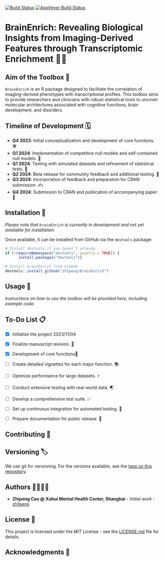 [![Build Status](https://travis-ci.com/zh1peng/BrainEnrich.svg?branch=main)](https://travis-ci.com/zh1peng/BrainEnrich)
[![AppVeyor Build Status](https://ci.appveyor.com/api/projects/status/github/zh1peng/BrainEnrich?branch=main&svg=true)](https://ci.appveyor.com/project/zh1peng/BrainEnrich)


# BrainEnrich: Revealing Biological Insights from Imaging-Derived Features through Transcriptomic Enrichment 🧠🧬

## Aim of the Toolbox 🎯

`BrainEnrich` is an R package designed to facilitate the correlation of imaging-derived phenotypes with transcriptional profiles. This toolbox aims to provide researchers and clinicians with robust statistical tools to uncover molecular architectures associated with cognitive functions, brain development, and disorders.

## Timeline of Development 🗓️

- **Q4 2023**: Initial conceptualization and development of core functions. 🛠️
- **Q1 2024**: Implementation of competitive null models and self-contained null models. 🧪
- **Q1 2024**: Testing with simulated datasets and refinement of statistical tests. 🔬
- **Q2 2024**: Beta release for community feedback and additional testing. 🔄
- **Q3 2024**: Incorporation of feedback and preparation for CRAN submission. ✍️
- **Q4 2024**: Submission to CRAN and publication of accompanying paper. 📰

## Installation 💾

*Please note that `brainEnrich` is currently in development and not yet available for installation.*

Once available, it can be installed from GitHub via the `devtools` package:

```r
# Install devtools if you haven't already
if (!requireNamespace("devtools", quietly = TRUE)) {
      install.packages("devtools")}

# Install brainEnrich from GitHub
devtools::install_github("zh1peng/BrainEnrich")
```

## Usage 📖

*Instructions on how to use the toolbox will be provided here, including example code.*

## To-Do List 📋
- [x] Initialize the project 2023/11/04
- [x] Finalize manuscript revision. 🔧
- [x] Development of core functions🔧
- [ ] Create detailed vignettes for each major function. 📚
- [ ] Optimize performance for large datasets. ⚡
- [ ] Conduct extensive testing with real-world data. 🌏
- [ ] Develop a comprehensive test suite. ✅
- [ ] Set up continuous integration for automated testing. 🔄
- [ ] Prepare documentation for public release. 📄


## Contributing 🤝


## Versioning 🏷️
We use git for versioning. For the versions available, see the [tags on this repository](https://github.com/zh1peng/brainEnrich/tags).



## Authors 👩‍💻👨‍💻

* **Zhipeng Cao @ Xuhui Mental Health Center, Shanghai** - *Initial work* - [zh1peng](https://github.com/zh1peng)

## License 📜

This project is licensed under the MIT License - see the [LICENSE.md](LICENSE.md) file for details.

## Acknowledgments 👏


